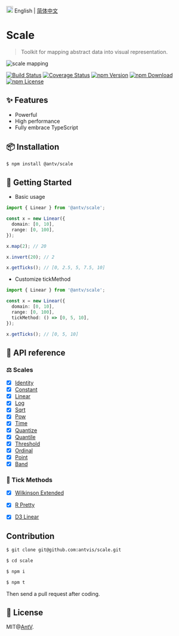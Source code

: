 <img src="https://gw.alipayobjects.com/zos/antfincdn/R8sN%24GNdh6/language.svg" width="18"> English | [简体中文](./README.zh-CN.md)

# Scale

> Toolkit for mapping abstract data into visual representation.

![scale mapping](https://user-images.githubusercontent.com/7856674/116353528-85644a80-a829-11eb-85e4-3463a29000a9.png)

[![Build Status](https://github.com/antvis/scale/workflows/build/badge.svg?branch=master)](https://github.com/antvis/scale/actions)
[![Coverage Status](https://img.shields.io/coveralls/github/antvis/scale/master.svg)](https://coveralls.io/github/antvis/scale?branch=master)
[![npm Version](https://img.shields.io/npm/v/@antv/scale.svg)](https://www.npmjs.com/package/@antv/scale)
[![npm Download](https://img.shields.io/npm/dm/@antv/scale.svg)](https://www.npmjs.com/package/@antv/scale)
[![npm License](https://img.shields.io/npm/l/@antv/scale.svg)](https://www.npmjs.com/package/@antv/scale)

## ✨ Features

- Powerful
- High performance
- Fully embrace TypeScript

## 📦 Installation

```bash
$ npm install @antv/scale
```

## 🔨 Getting Started

- Basic usage

```ts
import { Linear } from '@antv/scale';

const x = new Linear({
  domain: [0, 10],
  range: [0, 100],
});

x.map(2); // 20

x.invert(20); // 2

x.getTicks(); // [0, 2.5, 5, 7.5, 10]
```

- Customize tickMethod

```ts
import { Linear } from '@antv/scale';

const x = new Linear({
  domain: [0, 10],
  range: [0, 100],
  tickMethod: () => [0, 5, 10],
});

x.getTicks(); // [0, 5, 10]
```

## 📜 API reference

### ⚖️ Scales

- [x] [Identity](./docs/scales/identity.md)
- [x] [Constant](./docs/scales/constant.md)
- [x] [Linear](./docs/scales/linear.md)
- [x] [Log](./docs/scales/log.md)
- [x] [Sqrt](./docs/scales/sqrt.md)
- [x] [Pow](./docs/scales/pow.md)
- [x] [Time](./docs/scales/time.md)
- [x] [Quantize](./docs/scales/quantize.md)
- [x] [Quantile](./docs/scales/quantile.md)
- [x] [Threshold](./docs/scales/threshold.md)
- [x] [Ordinal](./docs/scales/ordinal.md)
- [x] [Point](./docs/scales/point.md)
- [x] [Band](./docs/scales/band.md)

### 🧮 Tick Methods

- [x] [Wilkinson Extended](docs/tick-methods/wilkinson-extended.md)
- [x] [R Pretty](docs/tick-methods/r-pretty.md)
- [x] [D3 Linear](docs/tick-methods/d3-linear.md)


## Contribution

```bash
$ git clone git@github.com:antvis/scale.git

$ cd scale

$ npm i

$ npm t
```

Then send a pull request after coding.


## 📄 License

MIT@[AntV](https://github.com/antvis).
